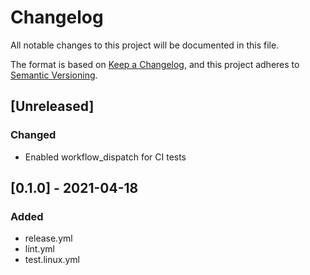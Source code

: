 # Changelog

All notable changes to this project will be documented in this file.

The format is based on [Keep a Changelog](https://keepachangelog.com/en/1.0.0/),
and this project adheres to [Semantic Versioning](https://semver.org/spec/v2.0.0.html).

## [Unreleased]

### Changed

- Enabled workflow_dispatch for CI tests

## [0.1.0] - 2021-04-18

### Added

- release.yml
- lint.yml
- test.linux.yml
